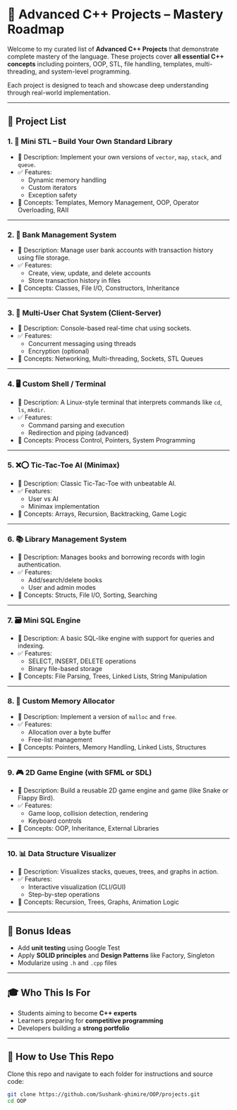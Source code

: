 # 🧠 Advanced C++ Projects – Mastery Roadmap

Welcome to my curated list of **Advanced C++ Projects** that demonstrate complete mastery of the language. These projects cover **all essential C++ concepts** including pointers, OOP, STL, file handling, templates, multi-threading, and system-level programming.

Each project is designed to teach and showcase deep understanding through real-world implementation.

---

## 📁 Project List

### 1. 🔧 Mini STL – Build Your Own Standard Library

- 📌 Description: Implement your own versions of `vector`, `map`, `stack`, and `queue`.
- ✅ Features:
  - Dynamic memory handling
  - Custom iterators
  - Exception safety
- 🧠 Concepts: Templates, Memory Management, OOP, Operator Overloading, RAII

---

### 2. 🏦 Bank Management System

- 📌 Description: Manage user bank accounts with transaction history using file storage.
- ✅ Features:
  - Create, view, update, and delete accounts
  - Store transaction history in files
- 🧠 Concepts: Classes, File I/O, Constructors, Inheritance

---

### 3. 💬 Multi-User Chat System (Client-Server)

- 📌 Description: Console-based real-time chat using sockets.
- ✅ Features:
  - Concurrent messaging using threads
  - Encryption (optional)
- 🧠 Concepts: Networking, Multi-threading, Sockets, STL Queues

---

### 4. 🖥️ Custom Shell / Terminal

- 📌 Description: A Linux-style terminal that interprets commands like `cd`, `ls`, `mkdir`.
- ✅ Features:
  - Command parsing and execution
  - Redirection and piping (advanced)
- 🧠 Concepts: Process Control, Pointers, System Programming

---

### 5. ❌⭕ Tic-Tac-Toe AI (Minimax)

- 📌 Description: Classic Tic-Tac-Toe with unbeatable AI.
- ✅ Features:
  - User vs AI
  - Minimax implementation
- 🧠 Concepts: Arrays, Recursion, Backtracking, Game Logic

---

### 6. 📚 Library Management System

- 📌 Description: Manages books and borrowing records with login authentication.
- ✅ Features:
  - Add/search/delete books
  - User and admin modes
- 🧠 Concepts: Structs, File I/O, Sorting, Searching

---

### 7. 🗃️ Mini SQL Engine

- 📌 Description: A basic SQL-like engine with support for queries and indexing.
- ✅ Features:
  - SELECT, INSERT, DELETE operations
  - Binary file-based storage
- 🧠 Concepts: File Parsing, Trees, Linked Lists, String Manipulation

---

### 8. 🔢 Custom Memory Allocator

- 📌 Description: Implement a version of `malloc` and `free`.
- ✅ Features:
  - Allocation over a byte buffer
  - Free-list management
- 🧠 Concepts: Pointers, Memory Handling, Linked Lists, Structures

---

### 9. 🎮 2D Game Engine (with SFML or SDL)

- 📌 Description: Build a reusable 2D game engine and game (like Snake or Flappy Bird).
- ✅ Features:
  - Game loop, collision detection, rendering
  - Keyboard controls
- 🧠 Concepts: OOP, Inheritance, External Libraries

---

### 10. 📊 Data Structure Visualizer

- 📌 Description: Visualizes stacks, queues, trees, and graphs in action.
- ✅ Features:
  - Interactive visualization (CLI/GUI)
  - Step-by-step operations
- 🧠 Concepts: Recursion, Trees, Graphs, Animation Logic

---

## 🔁 Bonus Ideas

- Add **unit testing** using Google Test
- Apply **SOLID principles** and **Design Patterns** like Factory, Singleton
- Modularize using `.h` and `.cpp` files

---

## 🎓 Who This Is For

- Students aiming to become **C++ experts**
- Learners preparing for **competitive programming**
- Developers building a **strong portfolio**

---

## 🚀 How to Use This Repo

Clone this repo and navigate to each folder for instructions and source code:

```bash
git clone https://github.com/Sushank-ghimire/OOP/projects.git
cd OOP
```
